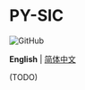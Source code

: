 # PY-SIC

![GitHub](https://img.shields.io/github/license/ArvinZJC/PY-SIC)

**English** | [简体中文](./README-zhCN.md)

(TODO)
